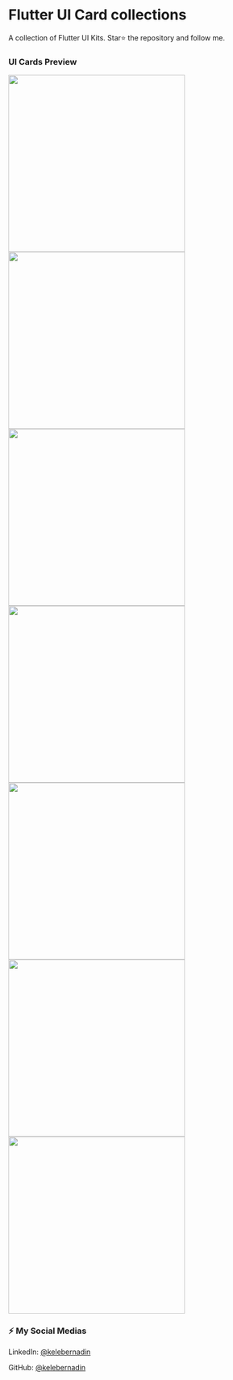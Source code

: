 # Flutter UI Card collections

A collection of Flutter UI Kits. Star⭐ the repository and follow me.


### UI Cards Preview


 <img src="https://github.com/bernadinkele/flutter-ui-card-collections/blob/main/screenshoots/1.png" width="350">  <img src="https://github.com/bernadinkele/flutter-ui-card-collections/blob/main/screenshoots/2.png" width="350">
 <img src="https://github.com/bernadinkele/flutter-ui-card-collections/blob/main/screenshoots/3.png" width="350">  <img src="https://github.com/bernadinkele/flutter-ui-card-collections/blob/main/screenshoots/4.png" width="350"> 
 <img src="https://github.com/bernadinkele/flutter-ui-card-collections/blob/main/screenshoots/5.png" width="350">  <img src="https://github.com/bernadinkele/flutter-ui-card-collections/blob/main/screenshoots/6.png" width="350"> 
 <img src="https://github.com/bernadinkele/flutter-ui-card-collections/blob/main/screenshoots/7.png" width="350"> 


### ⚡️ My Social Medias


LinkedIn: [@kelebernadin](https://www.linkedin.com/in/bernadin-kele-b7466a246/)

GitHub: [@kelebernadin](https://github.com/bernadinkele)
